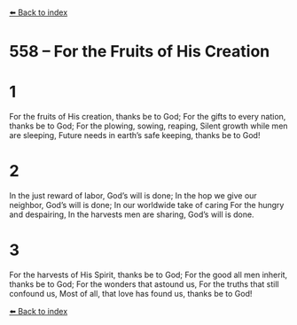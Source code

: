 [⬅️ Back to index](../README.md)

# 558 – For the Fruits of His Creation


# 1
For the fruits of His creation, thanks be to God;
For the gifts to every nation, thanks be to God;
For the plowing, sowing, reaping,
Silent growth while men are sleeping,
Future needs in earth’s safe keeping, thanks be to God!

# 2
In the just reward of labor, God’s will is done;
In the hop we give our neighbor, God’s will is done;
In our worldwide take of caring
For the hungry and despairing,
In the harvests men are sharing, God’s will is done.

# 3
For the harvests of His Spirit, thanks be to God;
For the good all men inherit, thanks be to God;
For the wonders that astound us,
For the truths that still confound us,
Most of all, that love has found us, thanks be to God!

[⬅️ Back to index](../README.md)
